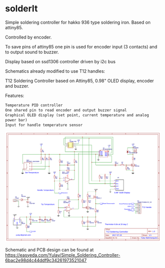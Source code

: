 # solderIt
Simple soldering controller for hakko 936 type soldering iron. Based on attiny85.

Controlled by encoder.

To save pins of attiny85 one pin is used for encoder input (3 contacts) and to output sound to buzzer.

Display based on ssd1306 controller driven by i2c bus


Schematics already modified to use T12 handles:

T12 Soldering Controller based on Attiny85, 0.98" OLED display, encoder and buzzer.

Features:

    Temperature PID controller
    One shared pin to read encoder and output buzzer signal
    Graphical OLED display (set point, current temperature and analog power bar)
    Input for handle temperature sensor

![solderIt schematics](https://github.com/CppBaddy/solderIt/blob/main/schematics.png?raw=true)

Schematic and PCB design can be found at https://easyeda.com/Yulay/Simple_Soldering_Controller-6bac2e98d4c44ddf9c34261973521047 
